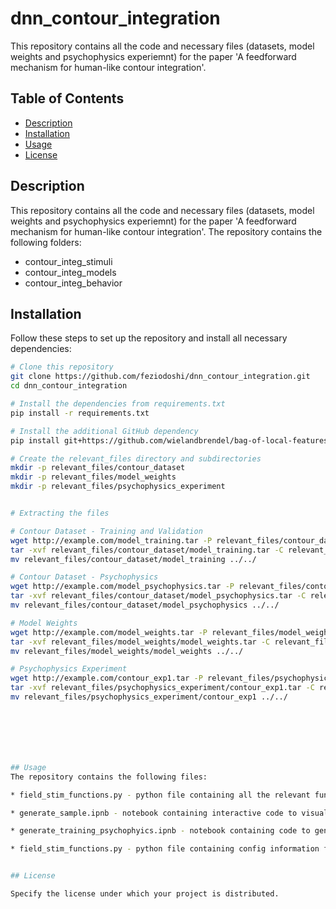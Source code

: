 # dnn_contour_integration

This repository contains all the code and necessary files (datasets, model weights and psychophysics experiemnt) for the paper 'A feedforward mechanism for human-like contour integration'.

## Table of Contents

- [Description](#description)
- [Installation](#installation)
- [Usage](#usage)
- [License](#license)

## Description
This repository contains all the code and necessary files (datasets, model weights and psychophysics experiemnt) for the paper 'A feedforward mechanism for human-like contour integration'. The repository contains the following folders:

* contour_integ_stimuli
* contour_integ_models
* contour_integ_behavior


## Installation

Follow these steps to set up the repository and install all necessary dependencies:

```bash
# Clone this repository
git clone https://github.com/feziodoshi/dnn_contour_integration.git
cd dnn_contour_integration

# Install the dependencies from requirements.txt
pip install -r requirements.txt

# Install the additional GitHub dependency
pip install git+https://github.com/wielandbrendel/bag-of-local-features-models.git

# Create the relevant_files directory and subdirectories
mkdir -p relevant_files/contour_dataset
mkdir -p relevant_files/model_weights
mkdir -p relevant_files/psychophysics_experiment


# Extracting the files

# Contour Dataset - Training and Validation
wget http://example.com/model_training.tar -P relevant_files/contour_dataset
tar -xvf relevant_files/contour_dataset/model_training.tar -C relevant_files/contour_dataset
mv relevant_files/contour_dataset/model_training ../../

# Contour Dataset - Psychophysics
wget http://example.com/model_psychophysics.tar -P relevant_files/contour_dataset
tar -xvf relevant_files/contour_dataset/model_psychophysics.tar -C relevant_files/contour_dataset
mv relevant_files/contour_dataset/model_psychophysics ../../

# Model Weights
wget http://example.com/model_weights.tar -P relevant_files/model_weights
tar -xvf relevant_files/model_weights/model_weights.tar -C relevant_files/model_weights
mv relevant_files/model_weights/model_weights ../../

# Psychophysics Experiment
wget http://example.com/contour_exp1.tar -P relevant_files/psychophysics_experiment
tar -xvf relevant_files/psychophysics_experiment/contour_exp1.tar -C relevant_files/psychophysics_experiment
mv relevant_files/psychophysics_experiment/contour_exp1 ../../







## Usage
The repository contains the following files:

* field_stim_functions.py - python file containing all the relevant functions to generate the stimuli similiar to Field et al., 1993

* generate_sample.ipnb - notebook containing interactive code to visualize sample stimuli - contour stimuli with maks and information about all elements in the display

* generate_training_psychophyics.ipnb - notebook containing code to generate (a) training (b) validation and (c) psychophyics stimuli

* field_stim_functions.py - python file containing config information for (a) training (b) validation and (c) psychophyics stimuli


## License

Specify the license under which your project is distributed.